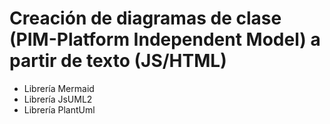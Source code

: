 # Creación de diagramas de clase (PIM-Platform Independent Model) a partir de texto (JS/HTML)

- Librería Mermaid
- Librería JsUML2
- Librería PlantUml

